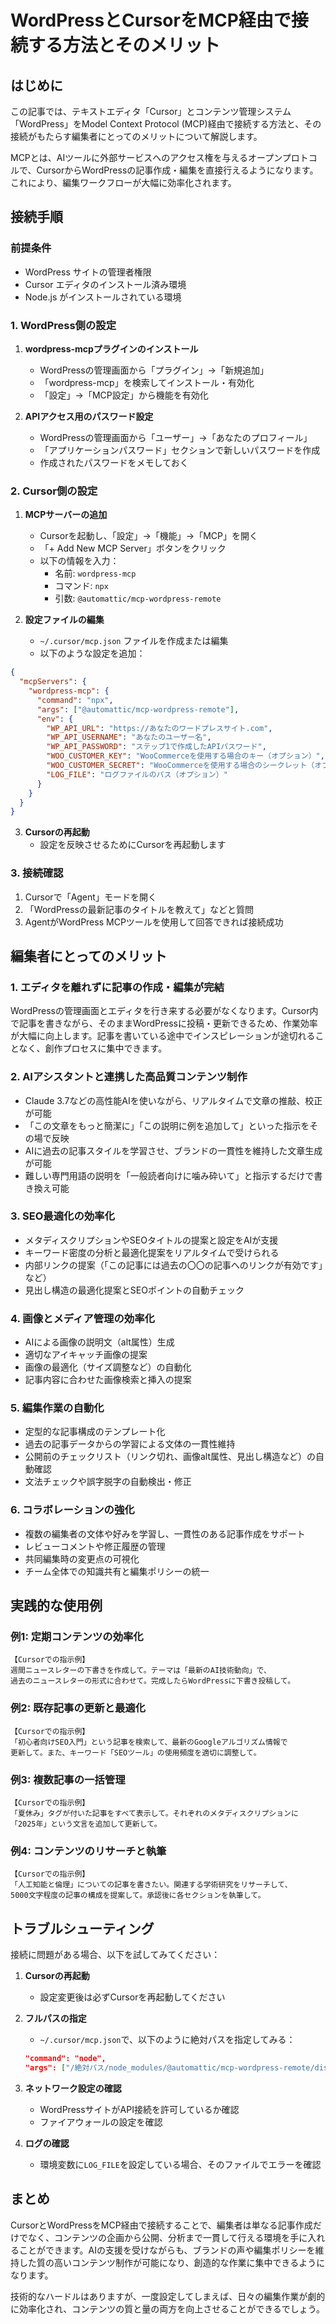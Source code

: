 # WordPressとCursorをMCP経由で接続する方法とそのメリット

## はじめに

この記事では、テキストエディタ「Cursor」とコンテンツ管理システム「WordPress」をModel Context Protocol (MCP)経由で接続する方法と、その接続がもたらす編集者にとってのメリットについて解説します。

MCPとは、AIツールに外部サービスへのアクセス権を与えるオープンプロトコルで、CursorからWordPressの記事作成・編集を直接行えるようになります。これにより、編集ワークフローが大幅に効率化されます。

## 接続手順

### 前提条件

- WordPress サイトの管理者権限
- Cursor エディタのインストール済み環境
- Node.js がインストールされている環境

### 1. WordPress側の設定

1. **wordpress-mcpプラグインのインストール**
   - WordPressの管理画面から「プラグイン」→「新規追加」
   - 「wordpress-mcp」を検索してインストール・有効化
   - 「設定」→「MCP設定」から機能を有効化

2. **APIアクセス用のパスワード設定**
   - WordPressの管理画面から「ユーザー」→「あなたのプロフィール」
   - 「アプリケーションパスワード」セクションで新しいパスワードを作成
   - 作成されたパスワードをメモしておく

### 2. Cursor側の設定

1. **MCPサーバーの追加**
   - Cursorを起動し、「設定」→「機能」→「MCP」を開く
   - 「+ Add New MCP Server」ボタンをクリック
   - 以下の情報を入力：
     - 名前: `wordpress-mcp`
     - コマンド: `npx`
     - 引数: `@automattic/mcp-wordpress-remote`

2. **設定ファイルの編集**
   - `~/.cursor/mcp.json` ファイルを作成または編集
   - 以下のような設定を追加：

```json
{
  "mcpServers": {
    "wordpress-mcp": {
      "command": "npx",
      "args": ["@automattic/mcp-wordpress-remote"],
      "env": {
        "WP_API_URL": "https://あなたのワードプレスサイト.com",
        "WP_API_USERNAME": "あなたのユーザー名",
        "WP_API_PASSWORD": "ステップ1で作成したAPIパスワード",
        "WOO_CUSTOMER_KEY": "WooCommerceを使用する場合のキー（オプション）",
        "WOO_CUSTOMER_SECRET": "WooCommerceを使用する場合のシークレット（オプション）",
        "LOG_FILE": "ログファイルのパス（オプション）"
      }
    }
  }
}
```

3. **Cursorの再起動**
   - 設定を反映させるためにCursorを再起動します

### 3. 接続確認

1. Cursorで「Agent」モードを開く
2. 「WordPressの最新記事のタイトルを教えて」などと質問
3. AgentがWordPress MCPツールを使用して回答できれば接続成功

## 編集者にとってのメリット

### 1. エディタを離れずに記事の作成・編集が完結

WordPressの管理画面とエディタを行き来する必要がなくなります。Cursor内で記事を書きながら、そのままWordPressに投稿・更新できるため、作業効率が大幅に向上します。記事を書いている途中でインスピレーションが途切れることなく、創作プロセスに集中できます。

### 2. AIアシスタントと連携した高品質コンテンツ制作

- Claude 3.7などの高性能AIを使いながら、リアルタイムで文章の推敲、校正が可能
- 「この文章をもっと簡潔に」「この説明に例を追加して」といった指示をその場で反映
- AIに過去の記事スタイルを学習させ、ブランドの一貫性を維持した文章生成が可能
- 難しい専門用語の説明を「一般読者向けに噛み砕いて」と指示するだけで書き換え可能

### 3. SEO最適化の効率化

- メタディスクリプションやSEOタイトルの提案と設定をAIが支援
- キーワード密度の分析と最適化提案をリアルタイムで受けられる
- 内部リンクの提案（「この記事には過去の〇〇の記事へのリンクが有効です」など）
- 見出し構造の最適化提案とSEOポイントの自動チェック

### 4. 画像とメディア管理の効率化

- AIによる画像の説明文（alt属性）生成
- 適切なアイキャッチ画像の提案
- 画像の最適化（サイズ調整など）の自動化
- 記事内容に合わせた画像検索と挿入の提案

### 5. 編集作業の自動化

- 定型的な記事構成のテンプレート化
- 過去の記事データからの学習による文体の一貫性維持
- 公開前のチェックリスト（リンク切れ、画像alt属性、見出し構造など）の自動確認
- 文法チェックや誤字脱字の自動検出・修正

### 6. コラボレーションの強化

- 複数の編集者の文体や好みを学習し、一貫性のある記事作成をサポート
- レビューコメントや修正履歴の管理
- 共同編集時の変更点の可視化
- チーム全体での知識共有と編集ポリシーの統一

## 実践的な使用例

### 例1: 定期コンテンツの効率化

```
【Cursorでの指示例】
週間ニュースレターの下書きを作成して。テーマは「最新のAI技術動向」で、
過去のニュースレターの形式に合わせて。完成したらWordPressに下書き投稿して。
```

### 例2: 既存記事の更新と最適化

```
【Cursorでの指示例】
「初心者向けSEO入門」という記事を検索して、最新のGoogleアルゴリズム情報で
更新して。また、キーワード「SEOツール」の使用頻度を適切に調整して。
```

### 例3: 複数記事の一括管理

```
【Cursorでの指示例】
「夏休み」タグが付いた記事をすべて表示して。それぞれのメタディスクリプションに
「2025年」という文言を追加して更新して。
```

### 例4: コンテンツのリサーチと執筆

```
【Cursorでの指示例】
「人工知能と倫理」についての記事を書きたい。関連する学術研究をリサーチして、
5000文字程度の記事の構成を提案して。承認後に各セクションを執筆して。
```

## トラブルシューティング

接続に問題がある場合、以下を試してみてください：

1. **Cursorの再起動**
   - 設定変更後は必ずCursorを再起動してください

2. **フルパスの指定**
   - `~/.cursor/mcp.json`で、以下のように絶対パスを指定してみる：
   ```json
   "command": "node",
   "args": ["/絶対パス/node_modules/@automattic/mcp-wordpress-remote/dist/index.js"]
   ```

3. **ネットワーク設定の確認**
   - WordPressサイトがAPI接続を許可しているか確認
   - ファイアウォールの設定を確認

4. **ログの確認**
   - 環境変数に`LOG_FILE`を設定している場合、そのファイルでエラーを確認

## まとめ

CursorとWordPressをMCP経由で接続することで、編集者は単なる記事作成だけでなく、コンテンツの企画から公開、分析まで一貫して行える環境を手に入れることができます。AIの支援を受けながらも、ブランドの声や編集ポリシーを維持した質の高いコンテンツ制作が可能になり、創造的な作業に集中できるようになります。

技術的なハードルはありますが、一度設定してしまえば、日々の編集作業が劇的に効率化され、コンテンツの質と量の両方を向上させることができるでしょう。 